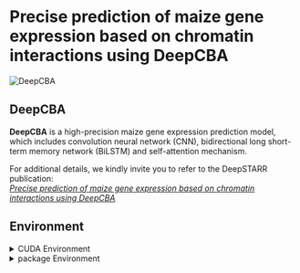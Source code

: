 # Precise prediction of maize gene expression based on chromatin interactions using DeepCBA

![DeepCBA](imgs/deepcba.jpg)
## DeepCBA
**DeepCBA** is a high-precision maize gene expression prediction model, which includes convolution neural network (CNN), bidirectional long short-term memory network (BiLSTM) and self-attention mechanism.  

For additional details, we kindly invite you to refer to the DeepSTARR publication:  
[*<ins>Precise prediction of maize gene expression based on chromatin interactions using DeepCBA</ins>*](tmp)  

## Environment  

<details>
<summary>CUDA Environment</summary>  
If you are running this project using GPU, please configure CUDA and cuDNN according to this version.  
  
|  | Version |
|-----:|---------------|
|    CUDA    |    8.0    |
|    cuDNN    |    11.0    |  

</details>  

<details>
<summary>package Environment</summary>  
This project is based on Python 3.8.13. The required environment is as follows:  

|                 |    Version  |
|----------------:|-------------|
|    numpy        |    1.19.5   |
|    pandas       |    1.2.4    |
|    tensorflow   |    2.4.0    |
|    tf-keras-vis |    0.8.4    |
|    biopython    |    1.79     |
|    tqdm         |    4.62.3   |  

For more required packages, please refer to the requirements.txt file in this project.
</details>  

###




